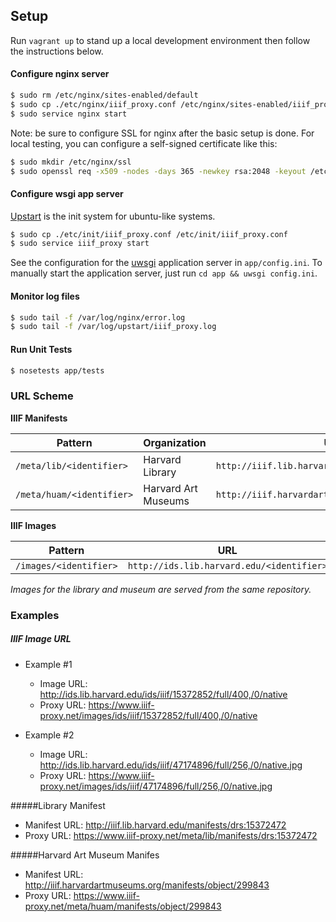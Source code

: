 ## Setup

Run `vagrant up` to stand up a local development environment then follow the instructions below.

#### Configure nginx server

```sh
$ sudo rm /etc/nginx/sites-enabled/default
$ sudo cp ./etc/nginx/iiif_proxy.conf /etc/nginx/sites-enabled/iiif_proxy
$ sudo service nginx start
```

Note: be sure to configure SSL for nginx after the basic setup is done. For local testing, you can configure a self-signed certificate like this:

```sh
$ sudo mkdir /etc/nginx/ssl
$ sudo openssl req -x509 -nodes -days 365 -newkey rsa:2048 -keyout /etc/nginx/ssl/nginx.key -out /etc/nginx/ssl/nginx.crt
```

#### Configure wsgi app server
[Upstart](http://upstart.ubuntu.com/) is the init system for ubuntu-like systems. 

```sh
$ sudo cp ./etc/init/iiif_proxy.conf /etc/init/iiif_proxy.conf
$ sudo service iiif_proxy start
```

See the configuration for the [uwsgi](http://uwsgi-docs.readthedocs.io/) application server in `app/config.ini`. To manually start the application server, just run `cd app && uwsgi config.ini`.

#### Monitor log files

```sh
$ sudo tail -f /var/log/nginx/error.log
$ sudo tail -f /var/log/upstart/iiif_proxy.log 
```

#### Run Unit Tests

```sh
$ nosetests app/tests
```

### URL Scheme

**IIIF Manifests**

|Pattern|Organization|URL|
|-------|------------|---|
|`/meta/lib/<identifier>`|Harvard Library|`http://iiif.lib.harvard.edu/<identifier>`|
|`/meta/huam/<identifier>`|Harvard Art Museums|`http://iiif.harvardartmuseums.org/<identifier>`|

**IIIF Images**

|Pattern|URL|
|-------|---|
|`/images/<identifier>`|`http://ids.lib.harvard.edu/<identifier>`|

_Images for the library and museum are served from the same repository._


### Examples

##### IIIF Image URL

- Example #1
    - Image URL: http://ids.lib.harvard.edu/ids/iiif/15372852/full/400,/0/native
    - Proxy URL: https://www.iiif-proxy.net/images/ids/iiif/15372852/full/400,/0/native

- Example #2
    - Image URL: http://ids.lib.harvard.edu/ids/iiif/47174896/full/256,/0/native.jpg
    - Proxy URL: https://www.iiif-proxy.net/images/ids/iiif/47174896/full/256,/0/native.jpg


#####Library Manifest

- Manifest URL: http://iiif.lib.harvard.edu/manifests/drs:15372472
- Proxy URL: https://www.iiif-proxy.net/meta/lib/manifests/drs:15372472

#####Harvard Art Museum Manifes

- Manifest URL: http://iiif.harvardartmuseums.org/manifests/object/299843
- Proxy URL: https://www.iiif-proxy.net/meta/huam/manifests/object/299843

